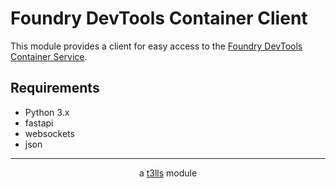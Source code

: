 # Foundry DevTools Container Client

This module provides a client for easy access to the [Foundry DevTools Container Service](https://github.com/t3llscode/foundry-dev-tools-container).

## Requirements

- Python 3.x
- fastapi
- websockets
- json

---

<div align="center">

a [t3lls](https://t3l.ls) module

</div>

